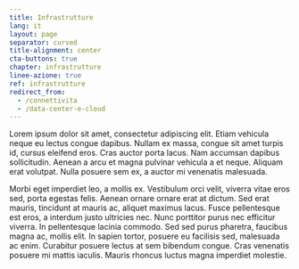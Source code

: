```yaml
---
title: Infrastrutture
lang: it
layout: page
separator: curved
title-alignment: center
cta-buttons: true
chapter: infrastrutture
linee-azione: true
ref: infrastrutture
redirect_from:
  - /connettivita
  - /data-center-e-cloud
---
```

Lorem ipsum dolor sit amet, consectetur adipiscing elit. Etiam vehicula neque eu lectus congue dapibus. Nullam ex massa, congue sit amet turpis id, cursus eleifend eros. Cras auctor porta lacus. Nam accumsan dapibus sollicitudin. Aenean a arcu et magna pulvinar vehicula a et neque. Aliquam erat volutpat. Nulla posuere sem ex, a auctor mi venenatis malesuada.

Morbi eget imperdiet leo, a mollis ex. Vestibulum orci velit, viverra vitae eros sed, porta egestas felis. Aenean ornare ornare erat at dictum. Sed erat mauris, tincidunt at mauris ac, aliquet maximus lacus. Fusce pellentesque est eros, a interdum justo ultricies nec. Nunc porttitor purus nec efficitur viverra. In pellentesque lacinia commodo. Sed sed purus pharetra, faucibus magna ac, mollis elit. In sapien tortor, posuere eu facilisis sed, malesuada ac enim. Curabitur posuere lectus at sem bibendum congue. Cras venenatis posuere mi mattis iaculis. Mauris rhoncus luctus magna imperdiet molestie.
